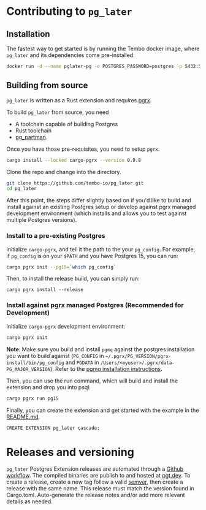 # Contributing to `pg_later`

## Installation

The fastest way to get started is by running the Tembo docker image, where `pg_later` and its dependencies come pre-installed.

```bash
docker run -d --name pglater-pg -e POSTGRES_PASSWORD=postgres -p 5432:5432 quay.io/tembo/pglater-pg:latest
```

## Building from source

`pg_later` is written as a Rust extension and requires [pgrx](https://github.com/pgcentralfoundation/pgrx).

To build `pg_later` from source, you need
* A toolchain capable of building Postgres
* Rust toolchain
* [pg_partman](https://github.com/pgpartman/pg_partman).

Once you have those pre-requisites, you need to setup `pgrx`.

```bash
cargo install --locked cargo-pgrx --version 0.9.8
```

Clone the repo and change into the directory.

```bash
git clone https://github.com/tembo-io/pg_later.git
cd pg_later
```

After this point, the steps differ slightly based on if you'd like to build
and install against an existing Postgres setup or develop against pgrx managed
development environment (which installs and allows you to test against multiple
Postgres versions).

### Install to a pre-existing Postgres

Initialize `cargo-pgrx`, and tell it the path to the your `pg_config`. For example,
if `pg_config` is on your `$PATH` and you have Postgres 15, you can run:

```bash
cargo pgrx init --pg15=`which pg_config`
```
Then, to install the release build, you can simply run:
```
cargo pgrx install --release
```

### Install against pgrx managed Postgres (Recommended for Development)

Initialize `cargo-pgrx` development environment:

```bash
cargo pgrx init
```

**Note**: Make sure you build and install `pgmq` against the postgres installation
you want to build against (`PG_CONFIG` in `~/.pgrx/PG_VERSION/pgrx-install/bin/pg_config`
and `PGDATA` in `/Users/<myuser>/.pgrx/data-PG_MAJOR_VERSION`). Refer to the [pgmq installation instructions](https://github.com/tembo-io/pgmq/blob/main/CONTRIBUTING.md#building-from-source).

Then, you can use the run command, which will build and install the extension
and drop you into psql:

```bash
cargo pgrx run pg15
```

Finally, you can create the extension and get started with the example in the [README.md](README.md).

```psql
CREATE EXTENSION pg_later cascade;
```

# Releases and versioning

`pg_later` Postgres Extension releases are automated through a [Github workflow](https://github.com/tembo-io/pg_later/blob/main/.github/workflows/pg_later_ext.yml). 
The compiled binaries are publish to and hosted at [pgt.dev](https://pgt.dev). To create a release, create a new tag follow a valid [semver](https://semver.org/), then create a release with the same name. 
This release must match the version found in Cargo.toml. 
Auto-generate the release notes and/or add more relevant details as needed.

